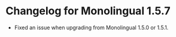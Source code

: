 Changelog for Monolingual 1.5.7
===============================

* Fixed an issue when upgrading from Monolingual 1.5.0 or 1.5.1.
